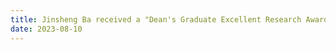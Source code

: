 ```yaml
---
title: Jinsheng Ba received a "Dean's Graduate Excellent Research Award" from School of Computing!
date: 2023-08-10
---
```



